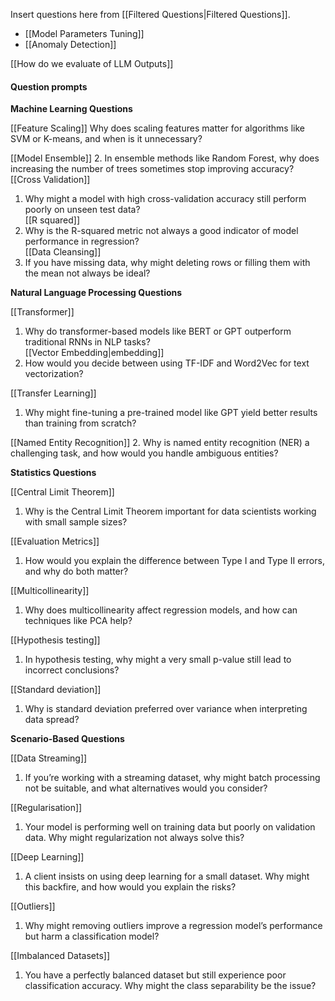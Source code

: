 Insert questions here from [[Filtered Questions|Filtered Questions]].

- [[Model Parameters Tuning]]
- [[Anomaly Detection]]

[[How do we evaluate of LLM Outputs]]
#### Question prompts

**Machine Learning Questions**  

[[Feature Scaling]]
Why does scaling features matter for algorithms like SVM or K-means, and when is it unnecessary?  

[[Model Ensemble]]
2. In ensemble methods like Random Forest, why does increasing the number of trees sometimes stop improving accuracy?  
[[Cross Validation]]
1. Why might a model with high cross-validation accuracy still perform poorly on unseen test data?  
[[R squared]]
1. Why is the R-squared metric not always a good indicator of model performance in regression?  
[[Data Cleansing]]
1. If you have missing data, why might deleting rows or filling them with the mean not always be ideal?  
  
**Natural Language Processing Questions**  

[[Transformer]]
1. Why do transformer-based models like BERT or GPT outperform traditional RNNs in NLP tasks?  
[[Vector Embedding|embedding]]
1. How would you decide between using TF-IDF and Word2Vec for text vectorization?  

[[Transfer Learning]]
1. Why might fine-tuning a pre-trained model like GPT yield better results than training from scratch?  

[[Named Entity Recognition]]
2. Why is named entity recognition (NER) a challenging task, and how would you handle ambiguous entities?  
  
**Statistics Questions**  

[[Central Limit Theorem]]
1. Why is the Central Limit Theorem important for data scientists working with small sample sizes?  

[[Evaluation Metrics]]
1. How would you explain the difference between Type I and Type II errors, and why do both matter?  

[[Multicollinearity]]
1. Why does multicollinearity affect regression models, and how can techniques like PCA help? 

[[Hypothesis testing]]
1. In hypothesis testing, why might a very small p-value still lead to incorrect conclusions?  

[[Standard deviation]]
1. Why is standard deviation preferred over variance when interpreting data spread?  
  
**Scenario-Based Questions**  

[[Data Streaming]]
1. If you’re working with a streaming dataset, why might batch processing not be suitable, and what alternatives would you consider?  

[[Regularisation]]
1. Your model is performing well on training data but poorly on validation data. Why might regularization not always solve this?  

[[Deep Learning]]
1. A client insists on using deep learning for a small dataset. Why might this backfire, and how would you explain the risks?  

[[Outliers]]
1. Why might removing outliers improve a regression model’s performance but harm a classification model?  

[[Imbalanced Datasets]]
1. You have a perfectly balanced dataset but still experience poor classification accuracy. Why might the class separability be the issue?